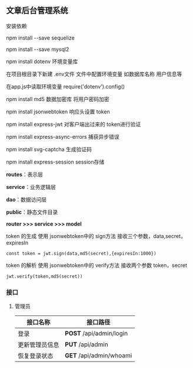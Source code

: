 ## 文章后台管理系统

安装依赖 

npm install --save sequelize

npm install --save mysql2

npm install  dotenv		环境变量库

在项目根目录下新建 .env文件  文件中配置环境变量 如数据库名称 用户信息等

在app.js中读取环境变量  require('dotenv').config()



npm install md5		数据加密库  将用户密码加密

npm install jsonwebtoken	响应头设置 token

npm install express-jwt		对客户端出过来的 token进行验证

npm install express-async-errors		捕获异步错误

npm install svg-captcha			生成验证码

npm install express-session		session存储



**routes**：表示层

**service**：业务逻辑层

**dao**：数据访问层

**public**：静态文件目录



**router	>>>	service	>>>	model**

token 的生成 使用 jsonwebtoken中的 sign方法 接收三个参数，data,secret，expiresIn

`const token = jwt.sign(data,md5(secret),{expiresIn:1000})`

token 的解析 使用 jsonwebtoken中的 verify方法 接收两个参数 token，secret

`jwt.verify(token,md5(secret))`

### 接口

1. 管理员

   | 接口名称       | 接口路径                      |
   | -------------- | ----------------------------- |
   | 登录           | **POST**   /api/admin/login   |
   | 更新管理员信息 | **PUT**     /api/admin        |
   | 恢复登录状态   | **GET**     /api/admin/whoami |

   



